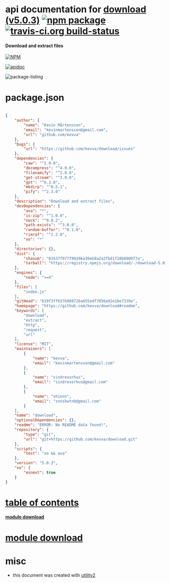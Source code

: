 # api documentation for  [download (v5.0.3)](https://github.com/kevva/download#readme)  [![npm package](https://img.shields.io/npm/v/npmdoc-download.svg?style=flat-square)](https://www.npmjs.org/package/npmdoc-download) [![travis-ci.org build-status](https://api.travis-ci.org/npmdoc/node-npmdoc-download.svg)](https://travis-ci.org/npmdoc/node-npmdoc-download)
#### Download and extract files

[![NPM](https://nodei.co/npm/download.png?downloads=true)](https://www.npmjs.com/package/download)

[![apidoc](https://npmdoc.github.io/node-npmdoc-download/build/screen-capture.buildNpmdoc.browser._2Fhome_2Ftravis_2Fbuild_2Fnpmdoc_2Fnode-npmdoc-download_2Ftmp_2Fbuild_2Fapidoc.html.png)](https://npmdoc.github.io/node-npmdoc-download/build..beta..travis-ci.org/apidoc.html)

![package-listing](https://npmdoc.github.io/node-npmdoc-download/build/screen-capture.npmPackageListing.svg)



# package.json

```json

{
    "author": {
        "name": "Kevin Mårtensson",
        "email": "kevinmartensson@gmail.com",
        "url": "github.com/kevva"
    },
    "bugs": {
        "url": "https://github.com/kevva/download/issues"
    },
    "dependencies": {
        "caw": "^2.0.0",
        "decompress": "^4.0.0",
        "filenamify": "^2.0.0",
        "get-stream": "^3.0.0",
        "got": "^6.3.0",
        "mkdirp": "^0.5.1",
        "pify": "^2.3.0"
    },
    "description": "Download and extract files",
    "devDependencies": {
        "ava": "*",
        "is-zip": "^1.0.0",
        "nock": "^9.0.2",
        "path-exists": "^3.0.0",
        "random-buffer": "^0.1.0",
        "rimraf": "^2.2.8",
        "xo": "*"
    },
    "directories": {},
    "dist": {
        "shasum": "63537f977f99266a30eb8a2a2fbd1f20b8000f7a",
        "tarball": "https://registry.npmjs.org/download/-/download-5.0.3.tgz"
    },
    "engines": {
        "node": ">=4"
    },
    "files": [
        "index.js"
    ],
    "gitHead": "b19f3ff637b908726a655edf7056a92e18e7339e",
    "homepage": "https://github.com/kevva/download#readme",
    "keywords": [
        "download",
        "extract",
        "http",
        "request",
        "url"
    ],
    "license": "MIT",
    "maintainers": [
        {
            "name": "kevva",
            "email": "kevinmartensson@gmail.com"
        },
        {
            "name": "sindresorhus",
            "email": "sindresorhus@gmail.com"
        },
        {
            "name": "shinnn",
            "email": "snnskwtnb@gmail.com"
        }
    ],
    "name": "download",
    "optionalDependencies": {},
    "readme": "ERROR: No README data found!",
    "repository": {
        "type": "git",
        "url": "git+https://github.com/kevva/download.git"
    },
    "scripts": {
        "test": "xo && ava"
    },
    "version": "5.0.3",
    "xo": {
        "esnext": true
    }
}
```



# <a name="apidoc.tableOfContents"></a>[table of contents](#apidoc.tableOfContents)

#### [module download](#apidoc.module.download)



# <a name="apidoc.module.download"></a>[module download](#apidoc.module.download)



# misc
- this document was created with [utility2](https://github.com/kaizhu256/node-utility2)
